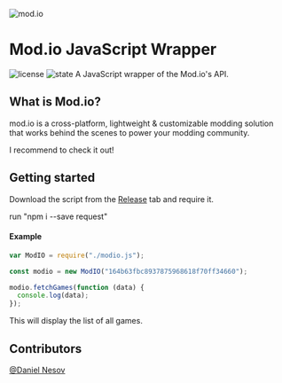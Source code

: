 ![mod.io](https://camo.githubusercontent.com/f66236072c6723d59617f821e9ec200e94696989/68747470733a2f2f7374617469632e6d6f642e696f2f76312f696d616765732f6272616e64696e672f6d6f64696f2d636f6c6f722d6461726b2e737667)
# Mod.io JavaScript Wrapper
![license](https://img.shields.io/badge/License-MIT-green.svg) ![state](https://img.shields.io/badge/State-WIP-red.svg)
A JavaScript wrapper of the Mod.io's API. 

## What is Mod.io?
mod.io is a cross-platform, lightweight & customizable modding solution that works behind the scenes to power your modding community.

I recommend to check it out!

## Getting started
Download the script from the [Release](https://www.google.com) tab and require it.

run "npm i --save request"

#### Example
```js
var ModIO = require("./modio.js");

const modio = new ModIO("164b63fbc8937875968618f70ff34660");

modio.fetchGames(function (data) {
  console.log(data);
});
```
This will display the list of all games.

## Contributors
[@Daniel Nesov](https://github.com/dnesov)
